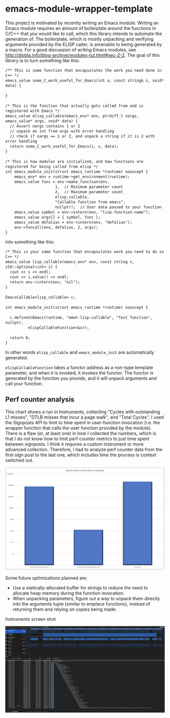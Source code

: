 # emacs-module-wrapper-template
This project is motivated by recently writing an Emacs module.  Writing an Emacs module requires an amount of boilerplate around the functions in C/C++ that you would like to call, which this library intends to automate the generation of.  The boilerplate, which is mostly unpacking and verifying arguments provided by the ELISP caller, is amenable to being generated by a macro.  For a good discussion of writing Emacs modules, see http://diobla.info/blog-archive/modules-tut.html#sec-2-2.  The goal of this library is to turn something like this:

```
/** This is some function that encapsulates the work you need done in C++ */
emacs_value some_C_work_useful_for_Emacs(int a, const string& s, void* data) {

}

/* This is the function that actually gets called from and is registered with Emacs */
emacs_value elisp_callable(emacs_env* env, ptrdiff_t nargs, emacs_value* args, void* data) {
  // Assert nargs contains 1 or 2
  // unpack an int from args with error handling
  // check if nargs == 1 or 2, and unpack a string if it is 2 with error handling
  return some_C_work_useful_for_Emacs(i, s, data);
}

/* This is how modules are initialized, and how functions are registered for being called from elisp */
int emacs_module_init(struct emacs_runtime *runtime) noexcept {
    emacs_env* env = runtime->get_environment(runtime);
    emacs_value func = env->make_function(env,
  					  1,  // Minimum parameter count
  					  2,  // Maximum parameter count
  					  elisp_callable,
  					  "Callable function from emacs",
  					  nullptr);  // User data passed to your function
    emacs_value symbol = env->intern(env, "lisp-function-name");
    emacs_value args[] = { symbol, func };
    emacs_value defalias = env->intern(env, "defalias");
    env->funcall(env, defalias, 2, args);
}
```

into something like this:

```
/* This is your same function that encapsulates work you need to do in C++ */
emacs_value lisp_callable(emacs_env* env, const string s, std::optional<int> i) {
  cout << s << endl;
  cout << i.value() << endl;
  return env->intern(env, "nil");
}

EmacsCallable<lisp_callable> c;

int emacs_module_init(struct emacs_runtime *runtime) noexcept {

  c.defineInEmacs(runtime, "emwt-lisp-callable", "Test function", nullptr,
  		  elispCallableFunction<&c>);

  return 0;
}
```

In other words `elisp_callable` and `emacs_module_init` are automatically generated.

`elispCallableFunction` takes a functor address as a non-type template parameter, and when it is invoked, it invokes the functor.  The functor is generated by the function you provide, and it will unpack arguments and call your function.

## Perf counter analysis

This chart shows a run in Instruments, collecting "Cycles with outstanding L1 misses", "DTLB misses that incur a page walk", and "Total Cycles".  I used the Signposts API to limit to time spent in user-function invocation (i.e. the wrapper function that calls the user function provided by the module).  There is a flaw (or, at least one) in how I collected the numbers, which is that I do not know how to limit perf counter metrics to just time spent between signposts.  I think it requires a custom instrument or more advanced collection.  Therefore, I had to analyze perf counter data from the first sign post to the last one, which includes time the process is context switched out.

![PerfCounters](PerfCounterChart.png)

Some future optimizations planned are:

* Use a statically-allocated buffer for strings to reduce the need to allocate heap memory during the function invocation.
* When unpacking parameters, figure out a way to unpack them directly into the arguments tuple (similar to emplace functions), instead of returning them and relying on copies being made.

Instruments screen shot

![InstrumentsScreenshot](InstrumentsScreenShot.png)
